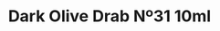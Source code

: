 ---
layout: product
title: "Dark Olive Drab Nº31 10ml"
price: "330" 
desc: "Nitro 10mL"
img_path: "/assets/img/RC025.webp"
brand: "AK "
available: true
special_offer: false
new: false
soon: false
cat: "020000"
subcat: "020200"
subsubcat: "020201"
sifra: "RC025"
popular: false
spec: false
---